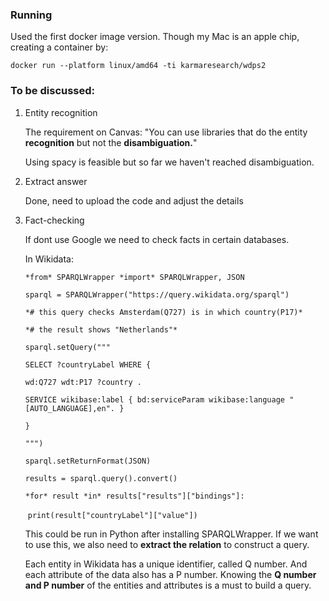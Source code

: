 ### Running

Used the first docker image version. Though my Mac is an apple chip, creating a container by: 

`docker run --platform linux/amd64 -ti karmaresearch/wdps2`

### To be discussed:

1. Entity recognition

   The requirement on Canvas: "You can use libraries that do the entity **recognition** but not the **disambiguation.**" 

   Using spacy is feasible but so far we haven't reached disambiguation.

2. Extract answer

   Done, need to upload the code and adjust the details

3. Fact-checking

   If dont use Google we need to check facts in certain databases. 

   

   In Wikidata:

   `*from* SPARQLWrapper *import* SPARQLWrapper, JSON`

   `sparql = SPARQLWrapper("https://query.wikidata.org/sparql")`

   `*# this query checks Amsterdam(Q727) is in which country(P17)*`

   `*# the result shows "Netherlands"*`

   `sparql.setQuery("""`

   `SELECT ?countryLabel WHERE {`

     `wd:Q727 wdt:P17 ?country .`

     `SERVICE wikibase:label { bd:serviceParam wikibase:language "[AUTO_LANGUAGE],en". }`

   `}`

   `""")`

   `sparql.setReturnFormat(JSON)`

   `results = sparql.query().convert()`

   `*for* result *in* results["results"]["bindings"]:`

   ​    `print(result["countryLabel"]["value"])`

   This could be run in Python after installing SPARQLWrapper. If we want to use this, we also need to **extract the relation** to construct a query. 

   

   Each entity in Wikidata has a unique identifier, called Q number. And each attribute of the data also has a P number. Knowing the **Q number and P number** of the entities and attributes is a must to build a query.

   

​	